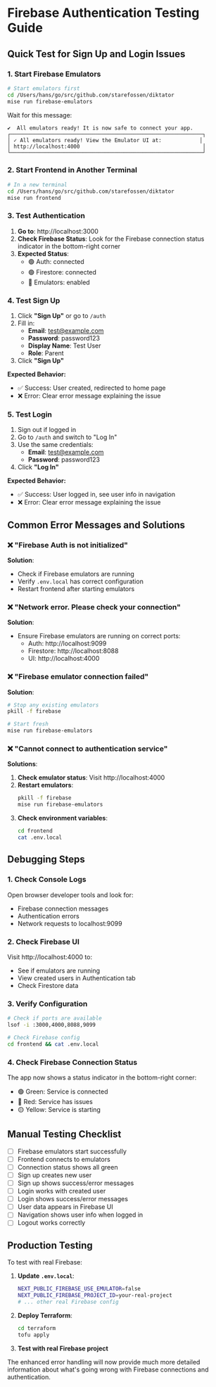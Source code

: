 # Firebase Authentication Testing Guide

## Quick Test for Sign Up and Login Issues

### 1. Start Firebase Emulators

```bash
# Start emulators first
cd /Users/hans/go/src/github.com/starefossen/diktator
mise run firebase-emulators
```

Wait for this message:
```
✔  All emulators ready! It is now safe to connect your app.
┌─────────────────────────────────────────────────────────────┐
│ ✓ All emulators ready! View the Emulator UI at:            │
│ http://localhost:4000                                       │
└─────────────────────────────────────────────────────────────┘
```

### 2. Start Frontend in Another Terminal

```bash
# In a new terminal
cd /Users/hans/go/src/github.com/starefossen/diktator
mise run frontend
```

### 3. Test Authentication

1. **Go to**: http://localhost:3000
2. **Check Firebase Status**: Look for the Firebase connection status indicator in the bottom-right corner
3. **Expected Status**:
   - 🟢 Auth: connected
   - 🟢 Firestore: connected
   - 🔵 Emulators: enabled

### 4. Test Sign Up

1. Click **"Sign Up"** or go to `/auth`
2. Fill in:
   - **Email**: test@example.com
   - **Password**: password123
   - **Display Name**: Test User
   - **Role**: Parent
3. Click **"Sign Up"**

**Expected Behavior:**
- ✅ Success: User created, redirected to home page
- ❌ Error: Clear error message explaining the issue

### 5. Test Login

1. Sign out if logged in
2. Go to `/auth` and switch to "Log In"
3. Use the same credentials:
   - **Email**: test@example.com
   - **Password**: password123
4. Click **"Log In"**

**Expected Behavior:**
- ✅ Success: User logged in, see user info in navigation
- ❌ Error: Clear error message explaining the issue

## Common Error Messages and Solutions

### ❌ "Firebase Auth is not initialized"
**Solution**:
- Check if Firebase emulators are running
- Verify `.env.local` has correct configuration
- Restart frontend after starting emulators

### ❌ "Network error. Please check your connection"
**Solution**:
- Ensure Firebase emulators are running on correct ports:
  - Auth: http://localhost:9099
  - Firestore: http://localhost:8088
  - UI: http://localhost:4000

### ❌ "Firebase emulator connection failed"
**Solution**:
```bash
# Stop any existing emulators
pkill -f firebase

# Start fresh
mise run firebase-emulators
```

### ❌ "Cannot connect to authentication service"
**Solutions**:
1. **Check emulator status**: Visit http://localhost:4000
2. **Restart emulators**:
   ```bash
   pkill -f firebase
   mise run firebase-emulators
   ```
3. **Check environment variables**:
   ```bash
   cd frontend
   cat .env.local
   ```

## Debugging Steps

### 1. Check Console Logs
Open browser developer tools and look for:
- Firebase connection messages
- Authentication errors
- Network requests to localhost:9099

### 2. Check Firebase UI
Visit http://localhost:4000 to:
- See if emulators are running
- View created users in Authentication tab
- Check Firestore data

### 3. Verify Configuration
```bash
# Check if ports are available
lsof -i :3000,4000,8088,9099

# Check Firebase config
cd frontend && cat .env.local
```

### 4. Check Firebase Connection Status
The app now shows a status indicator in the bottom-right corner:
- 🟢 Green: Service is connected
- 🔴 Red: Service has issues
- 🟡 Yellow: Service is starting

## Manual Testing Checklist

- [ ] Firebase emulators start successfully
- [ ] Frontend connects to emulators
- [ ] Connection status shows all green
- [ ] Sign up creates new user
- [ ] Sign up shows success/error messages
- [ ] Login works with created user
- [ ] Login shows success/error messages
- [ ] User data appears in Firebase UI
- [ ] Navigation shows user info when logged in
- [ ] Logout works correctly

## Production Testing

To test with real Firebase:

1. **Update `.env.local`**:
   ```bash
   NEXT_PUBLIC_FIREBASE_USE_EMULATOR=false
   NEXT_PUBLIC_FIREBASE_PROJECT_ID=your-real-project
   # ... other real Firebase config
   ```

2. **Deploy Terraform**:
   ```bash
   cd terraform
   tofu apply
   ```

3. **Test with real Firebase project**

The enhanced error handling will now provide much more detailed information about what's going wrong with Firebase connections and authentication.
